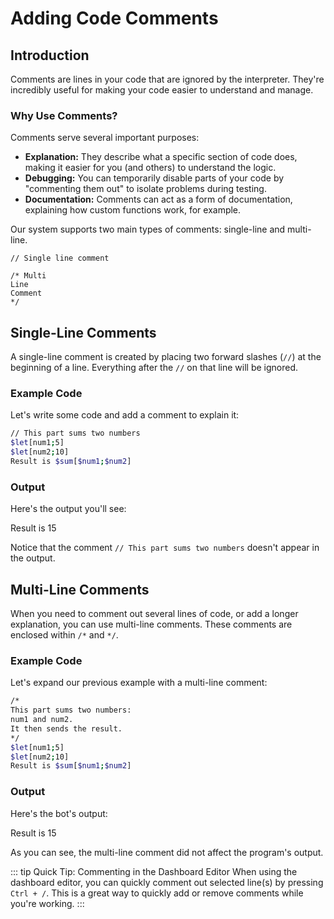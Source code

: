 # Adding Code Comments

## Introduction

Comments are lines in your code that are ignored by the interpreter. They're incredibly useful for making your code easier to understand and manage.

### Why Use Comments?

Comments serve several important purposes:

*   **Explanation:** They describe what a specific section of code does, making it easier for you (and others) to understand the logic.
*   **Debugging:** You can temporarily disable parts of your code by "commenting them out" to isolate problems during testing.
*   **Documentation:** Comments can act as a form of documentation, explaining how custom functions work, for example.

Our system supports two main types of comments: single-line and multi-line.

```
// Single line comment

/* Multi
Line
Comment
*/
```

## Single-Line Comments

A single-line comment is created by placing two forward slashes (`//`) at the beginning of a line. Everything after the `//` on that line will be ignored.

### Example Code

Let's write some code and add a comment to explain it:

```bash
// This part sums two numbers
$let[num1;5]
$let[num2;10]
Result is $sum[$num1;$num2]
```

### Output

Here's the output you'll see:

<discord-messages>
    <discord-message :bot="true" author="Custom Command" role-color="#0099ff" avatar="https://media.discordapp.net/avatars/725721249652670555/781224f90c3b841ba5b40678e032f74a.webp">
        Result is 15
    </discord-message>
</discord-messages>

Notice that the comment `// This part sums two numbers` doesn't appear in the output.

## Multi-Line Comments

When you need to comment out several lines of code, or add a longer explanation, you can use multi-line comments.  These comments are enclosed within `/*` and `*/`.

### Example Code

Let's expand our previous example with a multi-line comment:

```bash
/*
This part sums two numbers:
num1 and num2.
It then sends the result.
*/
$let[num1;5]
$let[num2;10]
Result is $sum[$num1;$num2]
```

### Output

Here's the bot's output:

<discord-messages>
    <discord-message :bot="true" author="Custom Command" role-color="#0099ff" avatar="https://media.discordapp.net/avatars/725721249652670555/781224f90c3b841ba5b40678e032f74a.webp">
        Result is 15
    </discord-message>
</discord-messages>

As you can see, the multi-line comment did not affect the program's output.

::: tip Quick Tip: Commenting in the Dashboard Editor
When using the dashboard editor, you can quickly comment out selected line(s) by pressing `Ctrl + /`. This is a great way to quickly add or remove comments while you're working.
:::